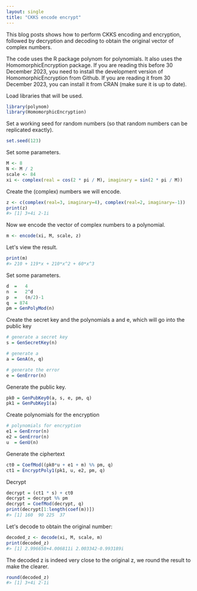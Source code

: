 ```yaml
---
layout: single
title: "CKKS encode encrypt"
---
```


This blog posts shows how to perform CKKS encoding and encryption, followed by decryption and decoding to obtain the original vector of complex numbers.

The code uses the R package polynom for polynomials. It also uses the HomomorphicEncryption package. If you are reading this before 30 December 2023, you need to install the development version of HomomorphicEncryption from Github. If you are reading it from 30 December 2023, you can install it from CRAN (make sure it is up to date).

Load libraries that will be used.

```r
library(polynom)
library(HomomorphicEncryption)
```

Set a working seed for random numbers (so that random numbers can be replicated exactly).

```r
set.seed(123)
```

Set some parameters.

```r
M <- 8
N <- M / 2
scale <- 84
xi <- complex(real = cos(2 * pi / M), imaginary = sin(2 * pi / M))
```

Create the (complex) numbers we will encode.


```r
z <- c(complex(real=3, imaginary=4), complex(real=2, imaginary=-1))
print(z)
#> [1] 3+4i 2-1i
```

Now we encode the vector of complex numbers to a polynomial.


```r
m <- encode(xi, M, scale, z)
```

Let's view the result.


```r
print(m)
#> 210 + 119*x + 210*x^2 + 60*x^3
```

Set some parameters.

```r
d  =   4
n  =   2^d
p  =   (n/2)-1
q  = 874
pm = GenPolyMod(n)
```

Create the secret key and the polynomials a and e, which will go into the public key

```r
# generate a secret key
s = GenSecretKey(n)

# generate a
a = GenA(n, q)

# generate the error
e = GenError(n)
```

Generate the public key.

```r
pk0 = GenPubKey0(a, s, e, pm, q)
pk1 = GenPubKey1(a)
```

Create polynomials for the encryption

```r
# polynomials for encryption
e1 = GenError(n)
e2 = GenError(n)
u  = GenU(n)
```

Generate the ciphertext

```r
ct0 = CoefMod((pk0*u + e1 + m) %% pm, q)
ct1 = EncryptPoly1(pk1, u, e2, pm, q)
```

Decrypt

```r
decrypt = (ct1 * s) + ct0
decrypt = decrypt %% pm
decrypt = CoefMod(decrypt, q)
print(decrypt[1:length(coef(m))])
#> [1] 160  90 225  37
```


Let's decode to obtain the original number:


```r
decoded_z <- decode(xi, M, scale, m)
print(decoded_z)
#> [1] 2.996658+4.006811i 2.003342-0.993189i
```

The decoded z is indeed very close to the original z, we round the result to make the clearer.


```r
round(decoded_z)
#> [1] 3+4i 2-1i
```
